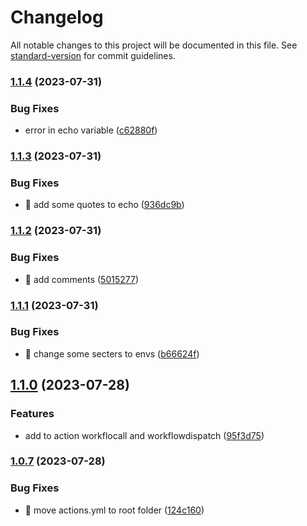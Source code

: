 # Changelog

All notable changes to this project will be documented in this file. See [standard-version](https://github.com/conventional-changelog/standard-version) for commit guidelines.

### [1.1.4](https://github.com/lumston/ci-action-yml-template/compare/v1.1.3...v1.1.4) (2023-07-31)


### Bug Fixes

* error in echo variable ([c62880f](https://github.com/lumston/ci-action-yml-template/commit/c62880f11bc79d6720a26c0aecab31f766963560))

### [1.1.3](https://github.com/lumston/ci-action-yml-template/compare/v1.1.2...v1.1.3) (2023-07-31)


### Bug Fixes

* :bug: add some quotes to echo ([936dc9b](https://github.com/lumston/ci-action-yml-template/commit/936dc9b3d270c1d9cb6726771d4eac83e76c376c))

### [1.1.2](https://github.com/lumston/ci-action-yml-template/compare/v1.1.1...v1.1.2) (2023-07-31)


### Bug Fixes

* :bug: add comments ([5015277](https://github.com/lumston/ci-action-yml-template/commit/5015277d5604156ddf17a7f6537ae9d691052e91))

### [1.1.1](https://github.com/lumston/ci-action-yml-template/compare/v1.1.0...v1.1.1) (2023-07-31)


### Bug Fixes

* :bug: change some secters to envs ([b66624f](https://github.com/lumston/ci-action-yml-template/commit/b66624fb5f288ae9145e31bb122b5276100ee407))

## [1.1.0](https://github.com/lumston/ci-action-yml-template/compare/v1.0.7...v1.1.0) (2023-07-28)


### Features

* add to action workflocall and workflowdispatch ([95f3d75](https://github.com/lumston/ci-action-yml-template/commit/95f3d75f68599e9c990f3a2626d132ef7e2a5a05))

### [1.0.7](https://github.com/lumston/ci-action-yml-template/compare/v1.0.6...v1.0.7) (2023-07-28)


### Bug Fixes

* :bug: move actions.yml to root folder ([124c160](https://github.com/lumston/ci-action-yml-template/commit/124c160e507652c16805cffcdd6caffbdde0cd46))
